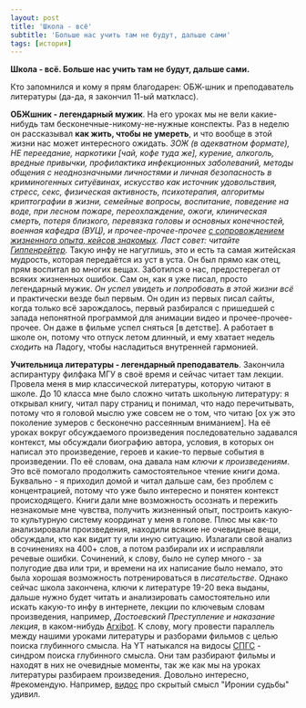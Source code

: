 ```yaml
---
layout: post
title: 'Школа - всё'
subtitle: 'Больше нас учить там не будут, дальше сами'
tags: [история]
---
```


**Школа - всё. Больше нас учить там не будут, дальше сами.**

Кто запомнился и кому я прям благодарен: ОБЖ-шник и преподаватель литературы (да-да, я закончил 11-ый маткласс).

**ОБЖшник - легендарный мужик**. На его уроках мы не вели какие-нибудь там бесконечные-никому-не-нужные конспекты. Раз в неделю он рассказывал **как жить, чтобы не умереть**, и что вообще в этой жизни нас может интересного ожидать. *ЗОЖ (в адекватном формате), НЕ переедание, наркотики [чай, кофе туда же], курение, алкоголь, вредные привычки, профилактика инфекционных заболеваний, методы общения с неоднозначными личностями и личная безопасность в криминогенных ситуёвинах, искусство как источник удовольствия, стресс, секс, физическая активность, психотерапия, алгоритмы криптографии в жизни, семейные вопросы, воспитание, поведение на воде, при лесном пожаре, переохлаждение, ожоги, клиническая смерть, потеря близкого, перевязка головы и основных конечностей, военная кафедра (ВУЦ), и прочее-прочее-прочее <u>с сопровождением жизненного опыта, кейсов знакомых</u>. Ласт совет: читайте [Гиппенрейтер](https://avidreaders.ru/author/gippenreyter-yuliya-borisovna/).* Такую инфу не нагуглишь, это и есть та самая житейская мудрость, которая передаётся из уст в уста. Он был прямо как отец, прям воспитал во многих вещах. Заботился о нас, предостерегал от всяких жизненных ошибок. Сам он, как я уже писал, просто легендарный мужик. *Он успел увидеть и попробовать в этой жизни всё* и практически везде был первым. Он один из первых писал сайты, когда только всё зарождалось, первый разбирался с пришедшей с запада непонятной программой для анимации видео и прочее-прочее-прочее. Он даже в фильме успел сняться [в детстве]. А работает в школе он, потому что отпуск летом длинный, и ему хватает недель *сходить* на Ладогу, чтобы насладиться внутренней гармонией.

**Учительница литературы - легендарный преподаватель**. Закончила аспирантуру филфака МГУ в своё время и сейчас читает там лекции. Провела меня в мир классической литературы, которую читают в школе. До 10 класса мне было сложно читать школьную литературу: я открывал книгу, читал пару страниц и понимал, что надо перечитывать, потому что я головой мыслю уже совсем не о том, что читаю [ох уж это поколение зумеров с бесконечно рассеянным вниманием]. На её уроках вокруг обсуждаемого произведения последовательно задавался контекст, мы обсуждали биографию автора, условия, в которых он написал это произведение, героев и какие-то первые события в произведении. По её словам, она давала нам *ключи к произведениям*. Это всё помогало продолжить самостоятельное чтение книги дома. Буквально - я приходил домой и читал дальше сам, без проблем с концентрацией, потому что уже было интересно и понятен контекст происходящего. Книги дали мне возможность осознать и пережить незнакомые мне чувства, получить жизненный опыт, построить какую-то культурную систему координат у меня в голове. Плюс мы как-то анализировали произведения, находили всякие не очевидные вещи, обсуждали, кто как видит ту или иную ситуацию. Излагали свой анализ в сочинениях на 400+ слов, а потом разбирали их и исправляли речевые ошибки. Сочинений, к слову, было не супер много - за полугодие два или три, и времени на их написание было немало, это была хорошая возможность потренироваться в *писательстве*. Однако сейчас школа закончена, ключи к литературе 19-20 века выданы, дальше нужно будет читать и анализировать самостоятельно или искать какую-то инфу в интернете, лекции по ключевым словам произведения, например, *Достоевский Преступление и наказание лекция*, в каком-нибудь [Arxibot](https://t.me/arxichat_bot). К слову, могу провести параллель между нашими уроками литературы и разборами фильмов с целью поиска глубинного смысла. На YT натыкался на видосы [СПГС](https://www.youtube.com/channel/UCJrN1ENiP6EAVJB_ZMeFekg) - синдром поиска глубинного смысла. Они там разбирают фильмы и находят в них не очевидные моменты, так же как мы на уроках литературы разбираем произведения. Довольно интересно, #рекомендую. Например, [видос](https://www.youtube.com/watch?v=hKksgQyhVAo) про скрытый смысл "Иронии судьбы" удивил.